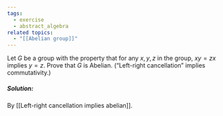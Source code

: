 ```yaml
---
tags:
  - exercise
  - abstract_algebra
related topics:
  - "[[Abelian group]]"
---
```

Let $G$ be a group with the property that for any $x, y, z$ in the group, $xy = zx$ implies $y = z$. Prove that $G$ is Abelian. (“Left-right cancellation” implies commutativity.)
##### Solution:
By [[Left-right cancellation implies abelian]].
